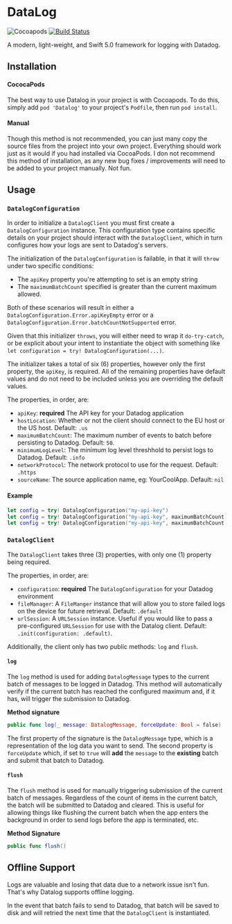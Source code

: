 # DataLog

![Cocoapods](https://img.shields.io/cocoapods/v/Datalog) [![Build Status](https://app.bitrise.io/app/e9bbc870a31e5de5/status.svg?token=55YSJs3op5eBscvGq2Avrg&branch=master)](https://app.bitrise.io/app/e9bbc870a31e5de5)

A modern, light-weight, and Swift 5.0 framework for logging with Datadog.

## Installation

#### CococaPods

The best way to use Datalog in your project is with Cocoapods. To do this, simply add `pod 'Datalog'` to your project's `Podfile`, 
then run `pod install`.

#### Manual

Though this method is not recommended, you can just many copy the source files from the project into your own project. 
Everything should work just as it would if you had installed via CocoaPods. I don not recommend this method of installation, 
as any new bug fixes / improvements will need to be added to your project manually. Not fun.

## Usage

### `DatalogConfiguration`

In order to initialize a `DatalogClient` you must first create a `DatalogConfiguration` instance. This configuration type contains
specific details on your project should interact with the `DatalogClient`, which in turn configures how your logs are sent to Datadog's
servers.

The initialization of the `DatalogConfiguration` is failable, in that it will `throw` under two specific conditions:

- The `apiKey` property you're attempting to set is an empty string
- The `maximumBatchCount` specified is greater than the current maximum allowed.

Both of these scenarios will result in either a `DatalogConfiguration.Error.apiKeyEmpty` error or a `DatalogConfiguration.Error.batchCountNotSupported` error.

Given that this initializer `throws`, you will either need to wrap it `do-try-catch`, or be explicit about your intent to instantiate the object with something like `let configuration = try! DatalogConfiguration(...)`.

The initializer takes a total of six (6) properties, however only the first property, the `apiKey`, is required. All of the remaining properties have default values and do not
need to be included unless you are overriding the default values.

The properties, in order, are:

- `apiKey`: **required** The API key for your Datadog application
- `hostLocation`: Whether or not the client should connect to the EU host or the US host. Default: `.us`
- `maximumBatchCount`: The maximum number of events to batch before persisting to Datadog. Default: `50`.
- `minimumLogLevel`: The minimum log level threshhold to persist logs to Datadog. Default: `.info`
- `networkProtocol`: The network protocol to use for the request. Default: `.https`
- `sourceName`: The source application name, eg: YourCoolApp. Default: `nil`

#### Example

```swift
let config = try! DatalogConfiguration("my-api-key")
let config = try! DatalogConfiguration("my-api-key", maximumBatchCount: 25)
let config = try! DatalogConfiguration("my-api-key", maximumBatchCount: 25, sourceName: "My Cool App")
```

### `DatalogClient`

The `DatalogClient` takes three (3) properties, with only one (1) property being required.

The properties, in order, are:

- `configuration`: **required** The `DatalogConfiguration` for your Datadog environment
- `fileManager`: A `FileManger` instance that will allow you to store failed logs on the device for future retrieval. Default: `.default`
- `urlSession`: A `URLSession` instance. Useful if you would like to pass a pre-configured `URLSession` for use with the Datalog client. Default: `.init(configuration: .default)`.

Additionally, the client only has two public methods: `log` and `flush`.

#### `log`

The `log` method is used for adding `DatalogMessage` types to the current batch of messages to be logged in Datadog. This method will automatically verify if the current batch has reached the configured maximum and, if it has, will trigger the submission to Datadog.

**Method signature**  
```swift
public func log(_ message: DatalogMessage, forceUpdate: Bool = false)
```
The first property of the signature is the `DatalogMessage` type, which is a representation of the log data you want to send. The second property is `forceUpdate` which, if set to `true` will **add** the `message` to the **existing** batch and submit that batch to Datadog.

#### `flush`

The `flush` method is used for manually triggering submission of the current batch of messages. Regardless of the count of items in the current batch, the batch will be submitted to Datadog and cleared. This is useful for allowing things like flushing the current batch when the app enters the background in order to send logs before the app is terminated, etc.

**Method Signature**
```swift
public func flush()
```

## Offline Support

Logs are valuable and losing that data due to a network issue isn't fun. That's why Datalog supports offline logging.

In the event that batch fails to send to Datadog, that batch will be saved to disk and will retried the next time that the `DatalogClient` is instantiated.